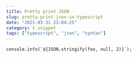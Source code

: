```yaml
---
title: Pretty print JSON
slug: pretty-print-json-in-typescript
date: "2021-03-31 23:04:25"
category: t.snippet
tags: ["typescript", "json", "syntax"]
---
```


```
console.info(`${JSON.stringify(foo, null, 2)}`);
```
